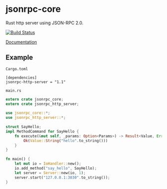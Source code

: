 # jsonrpc-core
Rust http server using JSON-RPC 2.0.

[![Build Status][travis-image]][travis-url]

[travis-image]: https://travis-ci.org/debris/jsonrpc-http-server.svg?branch=master
[travis-url]: https://travis-ci.org/debris/jsonrpc-http-server

[Documentation](http://debris.github.io/jsonrpc-http-server/jsonrpc_http_server/index.html)

## Example

`Cargo.toml`


```
[dependencies]
jsonrpc-http-server = "1.1"
```

`main.rs`

```rust
extern crate jsonrpc_core;
extern crate jsonrpc_http_server;
 
use jsonrpc_core::*;
use jsonrpc_http_server::*;
 
struct SayHello;
impl MethodCommand for SayHello {
    fn execute(&mut self, _params: Option<Params>) -> Result<Value, Error> {
        Ok(Value::String("hello".to_string()))
    }
}
 
fn main() {
    let mut io = IoHandler::new();
    io.add_method("say_hello", SayHello);
    let server = Server::new(io, 1);
    server.start("127.0.0.1:3030".to_string());
}
```
